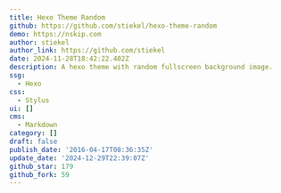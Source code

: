 ```yaml
---
title: Hexo Theme Random
github: https://github.com/stiekel/hexo-theme-random
demo: https://nskip.com
author: stiekel
author_link: https://github.com/stiekel
date: 2024-11-28T18:42:22.402Z
description: A hexo theme with random fullscreen background image.
ssg:
  - Hexo
css:
  - Stylus
ui: []
cms:
  - Markdown
category: []
draft: false
publish_date: '2016-04-17T08:36:35Z'
update_date: '2024-12-29T22:39:07Z'
github_star: 179
github_fork: 59
---
```

